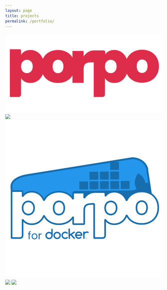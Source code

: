 ```yaml
---
layout: page
title: projects
permalink: /portfolio/
---
```


<div id="smrcorn" style="float:left">
    <img src = "/src/porpo.png"
        style = "
        width: auto;
        height: auto;
        margin: 2px;">
    <br>
    <img id="badge" src="https://img.shields.io/badge/Case%20Study-Coming%20Soon-blue">
</div>


<div id="smrcorn" style="float:right">
    <img src = "/src/porpo-docker.png"
        style = "
        width: auto;
        height: auto;
        margin: 2px;">
    <br>
    <img id="badge" src="https://img.shields.io/badge/%20-New-green">
    <img id="badge" src="https://img.shields.io/badge/Project-Coming%20Soon-blue">
    
</div>

